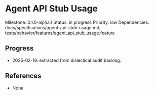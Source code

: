 # Agent API Stub Usage
Milestone: 0.1.0-alpha.1
Status: in progress
Priority: low
Dependencies: docs/specifications/agent-api-stub-usage.md, tests/behavior/features/agent_api_stub_usage.feature

## Progress
- 2025-02-19: extracted from dialectical audit backlog.

## References
- None
